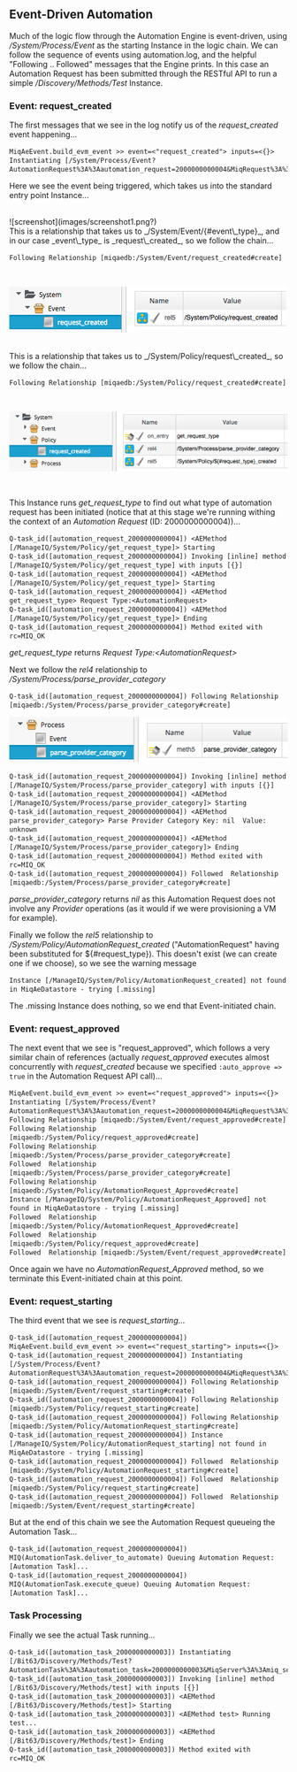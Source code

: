 ## Event-Driven Automation

Much of the logic flow through the Automation Engine is event-driven, using _/System/Process/Event_ as the starting Instance in the logic chain. We can follow the sequence of events using automation.log, and the helpful "Following .. Followed" messages that the Engine prints. In this case an Automation Request has been submitted through the RESTful API to run a simple _/Discovery/Methods/Test_ Instance.

### Event: request_created

The first messages that we see in the log notify us of the _request\_created_ event happening...

```
MiqAeEvent.build_evm_event >> event=<"request_created"> inputs=<{}>
Instantiating [/System/Process/Event?AutomationRequest%3A%3Aautomation_request=2000000000004&MiqRequest%3A%3Amiq_request=2000000000004&MiqServer%3A%3Amiq_server=2000000000001&event_type=request_created&object_name=Event&vmdb_object_type=automation_request]
```
Here we see the event being triggered, which takes us into the standard entry point Instance...


<br>
![screenshot](images/screenshot1.png?)

<br>
This is a relationship that takes us to _/System/Event/{#event\_type}_, and in our case _event\_type_ is _request\_created_, so we follow the chain...

```
Following Relationship [miqaedb:/System/Event/request_created#create]
```
<br>

![screenshot](images/screenshot2.png)

<br>
This is a relationship that takes us to _/System/Policy/request\_created_, so we follow the chain...

```
Following Relationship [miqaedb:/System/Policy/request_created#create]
```
<br>

![screenshot](images/screenshot3.png)

<br>

This Instance runs _get\_request\_type_ to find out what type of automation request has been initiated (notice that at this stage we're running withing the context of an _Automation Request_ (ID: 2000000000004))...

```
Q-task_id([automation_request_2000000000004]) <AEMethod [/ManageIQ/System/Policy/get_request_type]> Starting
Q-task_id([automation_request_2000000000004]) Invoking [inline] method [/ManageIQ/System/Policy/get_request_type] with inputs [{}]
Q-task_id([automation_request_2000000000004]) <AEMethod [/ManageIQ/System/Policy/get_request_type]> Starting
Q-task_id([automation_request_2000000000004]) <AEMethod get_request_type> Request Type:<AutomationRequest>
Q-task_id([automation_request_2000000000004]) <AEMethod [/ManageIQ/System/Policy/get_request_type]> Ending
Q-task_id([automation_request_2000000000004]) Method exited with rc=MIQ_OK
```

 

_get\_request\_type_ returns _Request Type:\<AutomationRequest\>_

Next we follow the _rel4_ relationship to _/System/Process/parse\_provider\_category_

```
Q-task_id([automation_request_2000000000004]) Following Relationship [miqaedb:/System/Process/parse_provider_category#create]
```


![screenshot](images/screenshot4.png)


```
Q-task_id([automation_request_2000000000004]) Invoking [inline] method [/ManageIQ/System/Process/parse_provider_category] with inputs [{}]
Q-task_id([automation_request_2000000000004]) <AEMethod [/ManageIQ/System/Process/parse_provider_category]> Starting
Q-task_id([automation_request_2000000000004]) <AEMethod parse_provider_category> Parse Provider Category Key: nil  Value: unknown
Q-task_id([automation_request_2000000000004]) <AEMethod [/ManageIQ/System/Process/parse_provider_category]> Ending
Q-task_id([automation_request_2000000000004]) Method exited with rc=MIQ_OK
Q-task_id([automation_request_2000000000004]) Followed  Relationship [miqaedb:/System/Process/parse_provider_category#create]
```

_parse\_provider\_category_ returns _nil_ as this Automation Request does not involve any _Provider_ operations (as it would if we were provisioning a VM for example).

Finally we follow the _rel5_ relationship to _/System/Policy/AutomationRequest\_created_ ("AutomationRequest" having been substituted for ${#request\_type}). This doesn't exist (we can create one if we choose), so we see the warning message

```
Instance [/ManageIQ/System/Policy/AutomationRequest_created] not found in MiqAeDatastore - trying [.missing]
```

The .missing Instance does nothing, so we end that Event-initiated chain.

### Event: request_approved

The next event that we see is "request\_approved", which follows a very similar chain of references (actually _request\_approved_ executes almost concurrently with _request\_created_ because we specified ```:auto_approve => true``` in the Automation Request API call)...

```
MiqAeEvent.build_evm_event >> event=<"request_approved"> inputs=<{}>
Instantiating [/System/Process/Event?AutomationRequest%3A%3Aautomation_request=2000000000004&MiqRequest%3A%3Amiq_request=2000000000004&MiqServer%3A%3Amiq_server=2000000000001&event_type=request_approved&object_name=Event&vmdb_object_type=automation_request]
Following Relationship [miqaedb:/System/Event/request_approved#create]
Following Relationship [miqaedb:/System/Policy/request_approved#create]
Following Relationship [miqaedb:/System/Process/parse_provider_category#create]
Followed  Relationship [miqaedb:/System/Process/parse_provider_category#create]
Following Relationship [miqaedb:/System/Policy/AutomationRequest_Approved#create]
Instance [/ManageIQ/System/Policy/AutomationRequest_Approved] not found in MiqAeDatastore - trying [.missing]
Followed  Relationship [miqaedb:/System/Policy/AutomationRequest_Approved#create]
Followed  Relationship [miqaedb:/System/Policy/request_approved#create]
Followed  Relationship [miqaedb:/System/Event/request_approved#create]
```

Once again we have no _AutomationRequest\_Approved_ method, so we terminate this Event-initiated chain at this point.

### Event: request_starting

The third event that we see is _request\_starting_...

```
Q-task_id([automation_request_2000000000004]) MiqAeEvent.build_evm_event >> event=<"request_starting"> inputs=<{}>
Q-task_id([automation_request_2000000000004]) Instantiating [/System/Process/Event?AutomationRequest%3A%3Aautomation_request=2000000000004&MiqRequest%3A%3Amiq_request=2000000000004&MiqServer%3A%3Amiq_server=2000000000001&event_type=request_starting&object_name=Event&vmdb_object_type=automation_request]
Q-task_id([automation_request_2000000000004]) Following Relationship [miqaedb:/System/Event/request_starting#create]
Q-task_id([automation_request_2000000000004]) Following Relationship [miqaedb:/System/Policy/request_starting#create]
Q-task_id([automation_request_2000000000004]) Following Relationship [miqaedb:/System/Policy/AutomationRequest_starting#create]
Q-task_id([automation_request_2000000000004]) Instance [/ManageIQ/System/Policy/AutomationRequest_starting] not found in MiqAeDatastore - trying [.missing]
Q-task_id([automation_request_2000000000004]) Followed  Relationship [miqaedb:/System/Policy/AutomationRequest_starting#create]
Q-task_id([automation_request_2000000000004]) Followed  Relationship [miqaedb:/System/Policy/request_starting#create]
Q-task_id([automation_request_2000000000004]) Followed  Relationship [miqaedb:/System/Event/request_starting#create]
```

But at the end of this chain we see the Automation Request queueing the Automation Task...

```
Q-task_id([automation_request_2000000000004]) MIQ(AutomationTask.deliver_to_automate) Queuing Automation Request: [Automation Task]...
Q-task_id([automation_request_2000000000004]) MIQ(AutomationTask.execute_queue) Queuing Automation Request: [Automation Task]...
```

### Task Processing

Finally we see the actual Task running...

```
Q-task_id([automation_task_2000000000003]) Instantiating [/Bit63/Discovery/Methods/Test?AutomationTask%3A%3Aautomation_task=2000000000003&MiqServer%3A%3Amiq_server=2000000000001&User%3A%3Auser=2000000000001&object_name=Test&userid=admin&vmdb_object_type=automation_task]
Q-task_id([automation_task_2000000000003]) Invoking [inline] method [/Bit63/Discovery/Methods/test] with inputs [{}]
Q-task_id([automation_task_2000000000003]) <AEMethod [/Bit63/Discovery/Methods/test]> Starting
Q-task_id([automation_task_2000000000003]) <AEMethod test> Running test...
Q-task_id([automation_task_2000000000003]) <AEMethod [/Bit63/Discovery/Methods/test]> Ending
Q-task_id([automation_task_2000000000003]) Method exited with rc=MIQ_OK
```





